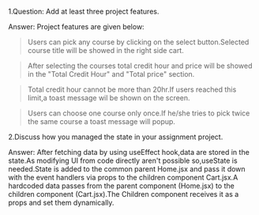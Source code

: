 1.Question: Add at least three project features.

Answer: Project features are given below:
>Users can pick any course by clicking on the select button.Selected course title will be showed in the right side cart.

>After selecting the courses total credit hour and price  will be showed in the "Total Credit Hour" and "Total price" section.

>Total credit hour cannot be more than 20hr.If users reached this limit,a toast message wil be shown on the screen.

>Users can choose one course only once.If he/she tries to pick twice the same course a toast message will popup.



2.Discuss how you managed the state in your assignment project.

Answer:
After fetching data by using useEffect hook,data are stored in the state.As modifying UI from code directly aren't possible so,useState is needed.State is added to the common parent Home.jsx and pass it down with the event handlers via props to the children component Cart.jsx.A hardcoded data passes from the parent component (Home.jsx)  to the children component (Cart.jsx).The Children component receives it as a props and set them dynamically.